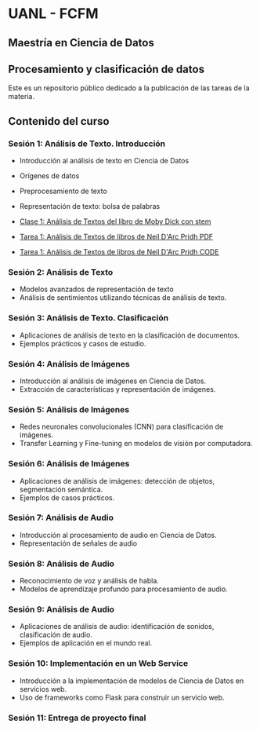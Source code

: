 # UANL - FCFM

## Maestría en Ciencia de Datos

## Procesamiento y clasificación de datos

Este es un repositorio público dedicado a la publicación de las tareas de la materia.

## Contenido del curso

### Sesión 1: Análisis de Texto. Introducción
- Introducción al análisis de texto en Ciencia de Datos
- Orígenes de datos
- Preprocesamiento de texto
- Representación de texto: bolsa de palabras

- [Clase 1: Análisis de Textos del libro de Moby Dick con stem](./Semana%201/Clase_1_Análisis_de_Texto_de_Moby_Dick.ipynb)
- [Tarea 1: Análisis de Textos de libros de Neil D'Arc Pridh PDF](./Semana%201/PYCD_Tarea01_Análisis_Libros.pdf)
- [Tarea 1: Análisis de Textos de libros de Neil D'Arc Pridh CODE](./Semana%201/Tarea01_Análisis_Libros.ipynb)

### Sesión 2: Análisis de Texto
- Modelos avanzados de representación de texto
- Análisis de sentimientos utilizando técnicas de análisis de texto.

### Sesión 3: Análisis de Texto. Clasificación
- Aplicaciones de análisis de texto en la clasificación de documentos.
- Ejemplos prácticos y casos de estudio.

### Sesión 4: Análisis de Imágenes
- Introducción al análisis de imágenes en Ciencia de Datos.
- Extracción de características y representación de imágenes.

### Sesión 5: Análisis de Imágenes
- Redes neuronales convolucionales (CNN) para clasificación de imágenes.
- Transfer Learning y Fine-tuning en modelos de visión por computadora.

### Sesión 6: Análisis de Imágenes
- Aplicaciones de análisis de imágenes: detección de objetos, segmentación semántica.
- Ejemplos de casos prácticos.

### Sesión 7: Análisis de Audio
- Introducción al procesamiento de audio en Ciencia de Datos.
- Representación de señales de audio

### Sesión 8: Análisis de Audio
- Reconocimiento de voz y análisis de habla.
- Modelos de aprendizaje profundo para procesamiento de audio.

### Sesión 9: Análisis de Audio
- Aplicaciones de análisis de audio: identificación de sonidos, clasificación de audio.
- Ejemplos de aplicación en el mundo real.

### Sesión 10: Implementación en un Web Service
- Introducción a la implementación de modelos de Ciencia de Datos en servicios web.
- Uso de frameworks como Flask para construir un servicio web.

### Sesión 11: Entrega de proyecto final
